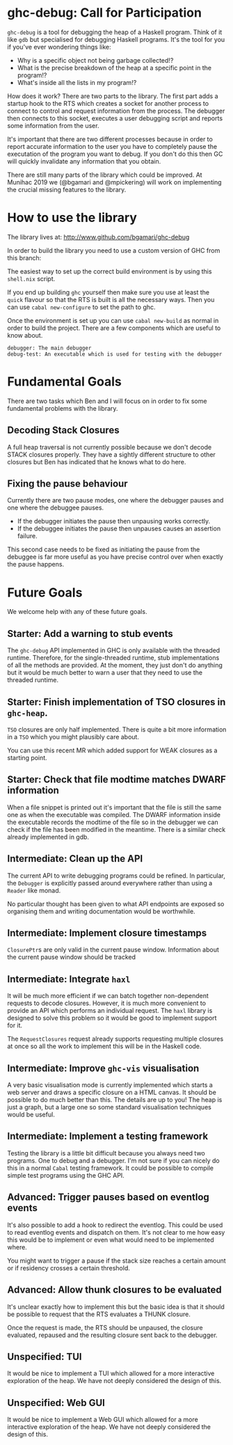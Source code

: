 # ghc-debug: Call for Participation

`ghc-debug` is a tool for debugging the heap of a Haskell program. Think of it like `gdb`
but specialised for debugging Haskell programs. It's the tool for you if you've ever wondering things like:

* Why is a specific object not being garbage collected!?
* What is the precise breakdown of the heap at a specific point in the program!?
* What's inside all the lists in my program!?

How does it work? There are two parts to the library. The first part adds a startup hook to the RTS which
creates a socket for another process to connect to control and request information from the process.
The debugger then connects to this socket, executes a user debugging script and reports some information from the user.

It's important that there are two different processes because in order to report accurate information to the user
you have to completely pause the executation of the program you want to debug. If you don't do this then GC will
quickly invalidate any information that you obtain.

There are still many parts of the library which could be improved. At Munihac 2019 we (@bgamari and @mpickering) will
work on implementing the crucial missing features to the library.

# How to use the library

The library lives at: http://www.github.com/bgamari/ghc-debug

In order to build the library you need to use a custom version of GHC from this branch:

The easiest way to set up the correct build environment is by using this `shell.nix` script.

If you end up building `ghc` yourself then make sure you use at least the `quick` flavour so that
the RTS is built is all the necessary ways. Then you can use `cabal new-configure` to set the
path to ghc.


Once the environment is set up you can use `cabal new-build` as normal in order to build the project.
There are a few components which are useful to know about.

```
debugger: The main debugger
debug-test: An executable which is used for testing with the debugger
```

# Fundamental Goals

There are two tasks which Ben and I will focus on in order to fix some fundamental problems with the library.

## Decoding Stack Closures

A full heap traversal is not currently possible because we don't decode STACK closures properly. They have
a sightly different structure to other closures but Ben has indicated that he knows what to do here.

## Fixing the pause behaviour

Currently there are two pause modes, one where the debugger pauses and one where the debuggee pauses.

* If the debugger initiates the pause then unpausing works correctly.
* If the debuggee initiates the pause then unpauses causes an assertion failure.

This second case needs to be fixed as initiating the pause from the debuggee is far more useful as you
have precise control over when exactly the pause happens.


# Future Goals

We welcome help with any of these future goals.

## Starter: Add a warning to stub events

The `ghc-debug` API implemented in GHC is only available with the threaded runtime.
Therefore, for the single-threaded runtime, stub implementations of all the methods
are provided. At the moment, they just don't do anything but it would be much better
to warn a user that they need to use the threaded runtime.

## Starter: Finish implementation of TSO closures in `ghc-heap`.

`TSO` closures are only half implemented. There is quite a bit more information in a `TSO`
which you might plausibly care about.

You can use this recent MR which added support for WEAK closures as a starting point.

## Starter: Check that file modtime matches DWARF information

When a file snippet is printed out it's important that the file is still the same one
as when the executable was compiled. The DWARF information inside the executable records
the modtime of the file so in the debugger we can check if the file has been modified
in the meantime. There is a similar check already implemented in gdb.

## Intermediate: Clean up the API

The current API to write debugging programs could be refined. In particular, the
`Debugger` is explicitly passed around everywhere rather than using a `Reader` like monad.

No particular thought has been given to what API endpoints are exposed so organising them and
writing documentation would be worthwhile.

## Intermediate: Implement closure timestamps

`ClosurePtr`s are only valid in the current pause window. Information about the current
pause window should be tracked

## Intermediate: Integrate `haxl`

It will be much more efficient if we can batch together non-dependent requests
to decode closures. However, it is much more convenient to provide an API which
performs an individual request. The `haxl` library is designed to solve this problem
so it would be good to implement support for it.

The `RequestClosures` request already supports requesting multiple closures at once so
all the work to implement this will be in the Haskell code.

## Intermediate: Improve `ghc-vis` visualisation

A very basic visualisation mode is currently implemented which starts a web server and draws a specific closure on
a HTML canvas. It should be possible to do much better than this. The details are up to you!
The heap is just a graph, but a large one so some standard visualisation techniques would be useful.

## Intermediate: Implement a testing framework

Testing the library is a little bit difficult because you always need two programs. One to debug and a debugger.
I'm not sure if you can nicely do this in a normal `Cabal` testing framework. It could be possible to compile simple
test programs using the GHC API.

## Advanced: Trigger pauses based on eventlog events

It's also possible to add a hook to redirect the eventlog. This could be used
to read eventlog events and dispatch on them. It's not clear to me how easy this would
be to implement or even what would need to be implemented where.

You might want to trigger a pause if the stack size reaches a certain amount or if
residency crosses a certain threshold.

## Advanced: Allow thunk closures to be evaluated

It's unclear exactly how to implement this but the basic idea is that
it should be possible to request that the RTS evaluates a THUNK closure.

Once the request is made, the RTS should be unpaused, the closure evaluated, repaused
and the resulting closure sent back to the debugger.

## Unspecified: TUI

It would be nice to implement a TUI which allowed for a more interactive exploration of
the heap. We have not deeply considered the design of this.

## Unspecified: Web GUI

It would be nice to implement a Web GUI which allowed for a more interactive exploration of
the heap. We have not deeply considered the design of this.

